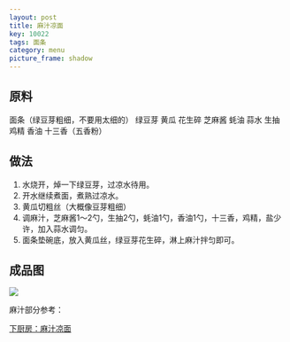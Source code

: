 ```yaml
---
layout: post
title: 麻汁凉面
key: 10022
tags: 面条
category: menu
picture_frame: shadow
---
```


## 原料

面条（绿豆芽粗细，不要用太细的）
绿豆芽
黄瓜
花生碎
芝麻酱
蚝油
蒜水
生抽
鸡精
香油
十三香（五香粉）
<!--more-->

## 做法

1. 水烧开，焯一下绿豆芽，过凉水待用。
2. 开水继续煮面，煮熟过凉水。
3. 黄瓜切粗丝（大概像豆芽粗细）
4. 调麻汁，芝麻酱1～2勺，生抽2勺，蚝油1勺，香油1勺，十三香，鸡精，盐少许，加入蒜水调匀。
5. 面条垫碗底，放入黄瓜丝，绿豆芽花生碎，淋上麻汁拌匀即可。



## 成品图

![](<https://s3-us-west-1.amazonaws.com/menchi.xyz/%E9%BA%BB%E6%B1%81%E5%87%89%E9%9D%A2.jpeg>)

麻汁部分参考：

[下厨房：麻汁凉面](https://www.xiachufang.com/recipe/103889224/)